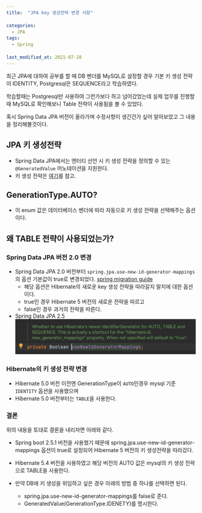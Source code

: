 ```yaml
---
title:  "JPA key 생성전략 변경 사항"

categories:
  - JPA
tags:
  - Spring

last_modified_at: 2021-07-28
---
```


최근 JPA에 대하여 공부를 할 때 DB 벤더를 MySQL로 설정할 경우 기본 키 생성 전략이 IDENTITY, Postgresql은 SEQUENCE라고 학습하였다.

학습할때는 Postgresql만 사용하여 그런가보다 하고 넘어갔었는데 실제 업무를 진행할때 MySQL로 확인해보니 Table 전략이 사용됨을 볼 수 있었다.

혹시 Spring Data JPA 버전이 올라가며 수정사항이 생긴건가 싶어 알아보았고 그 내용을 정리해볼것이다.

## JPA 키 생성전략
* Spring Data JPA에서는 엔터티 선언 시 키 생성 전략을 정의할 수 있는 `@GeneratedValue` 어노테이션을 지원한다.
* 키 생성 전략은 [여기](/스프링-데이터-jpa/JPA2-entity_type_mapping/)를 참고.

## GenerationType.AUTO?
* 이 enum 값은 데이터베이스 벤더에 따라 자동으로 키 생성 전략을 선택해주는 옵션이다.

## 왜 TABLE 전략이 사용되었는가?

### Spring Data JPA 버전 2.0 변경
* Spring Data JPA 2.0 버전부터 `spring.jpa.use-new-id-generator-mappings`의 옵션 기본값이 true로 변경되었다. [spring migration guide](https://github.com/spring-projects/spring-boot/wiki/Spring-Boot-2.0-Migration-Guide#id-generator)
  * 해당 옵션은 Hibernate의 새로운 key 생성 전략을 따라갈지 말지에 대한 옵션이다.
  * true인 경우 Hibernate 5 버전의 새로운 전략을 따르고
  * false인 경우 과거의 전략을 따른다.
* Spring Data JPA 2.5
![1](/assets/images/hibernateUseNewIdGeneratorMappings.png)

### Hibernate의 키 생성 전략 변경
* Hibernate 5.0 버전 이전엔 GenerationType이 `AUTO`인경우 mysql 기준 `IDENTITY` 옵션을 사용했으며
* Hibernate 5.0 버전부터는 `TABLE`을 사용한다.

### 결론
위의 내용을 토대로 결론을 내리자면 아래와 같다.
* Spring boot 2.5.1 버전을 사용했기 때문에 spring.jpa.use-new-id-generator-mappings 옵션이 true로 설정되어 Hibernate 5 버전의 키 생성전략을 따라갔다.
* Hibernate 5.4 버전을 사용하였고 해당 버전의 AUTO 값은 mysql의 키 생성 전략으로 TABLE을 사용한다.

* 만약 DB에 키 생성을 위임하고 싶은 경우 아래의 방법 중 하나를 선택하면 된다.
  * spring.jpa.use-new-id-generator-mappings를 false로 준다.
  * GeneratedValue(GenerationType.IDENETY)를 명시한다.
